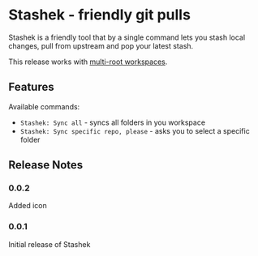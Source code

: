 # Stashek - friendly git pulls

Stashek is a friendly tool that by a single command lets you stash local changes, pull from upstream and pop your latest stash.

This release works with [multi-root workspaces](https://code.visualstudio.com/docs/editor/multi-root-workspaces). 
## Features

Available commands:

- `Stashek: Sync all` - syncs all folders in you workspace
- `Stashek: Sync specific repo, please` - asks you to select a specific folder

## Release Notes

### 0.0.2

Added icon

### 0.0.1

Initial release of Stashek
